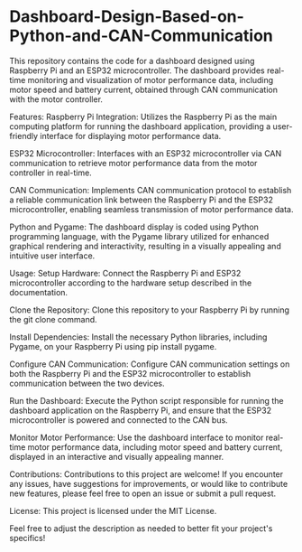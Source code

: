 # Dashboard-Design-Based-on-Python-and-CAN-Communication
This repository contains the code for a dashboard designed using Raspberry Pi and an ESP32 microcontroller. The dashboard provides real-time monitoring and visualization of motor performance data, including motor speed and battery current, obtained through CAN communication with the motor controller.

Features:
Raspberry Pi Integration: Utilizes the Raspberry Pi as the main computing platform for running the dashboard application, providing a user-friendly interface for displaying motor performance data.

ESP32 Microcontroller: Interfaces with an ESP32 microcontroller via CAN communication to retrieve motor performance data from the motor controller in real-time.

CAN Communication: Implements CAN communication protocol to establish a reliable communication link between the Raspberry Pi and the ESP32 microcontroller, enabling seamless transmission of motor performance data.

Python and Pygame: The dashboard display is coded using Python programming language, with the Pygame library utilized for enhanced graphical rendering and interactivity, resulting in a visually appealing and intuitive user interface.

Usage:
Setup Hardware: Connect the Raspberry Pi and ESP32 microcontroller according to the hardware setup described in the documentation.

Clone the Repository: Clone this repository to your Raspberry Pi by running the git clone command.

Install Dependencies: Install the necessary Python libraries, including Pygame, on your Raspberry Pi using pip install pygame.

Configure CAN Communication: Configure CAN communication settings on both the Raspberry Pi and the ESP32 microcontroller to establish communication between the two devices.

Run the Dashboard: Execute the Python script responsible for running the dashboard application on the Raspberry Pi, and ensure that the ESP32 microcontroller is powered and connected to the CAN bus.

Monitor Motor Performance: Use the dashboard interface to monitor real-time motor performance data, including motor speed and battery current, displayed in an interactive and visually appealing manner.

Contributions:
Contributions to this project are welcome! If you encounter any issues, have suggestions for improvements, or would like to contribute new features, please feel free to open an issue or submit a pull request.

License:
This project is licensed under the MIT License.

Feel free to adjust the description as needed to better fit your project's specifics!
